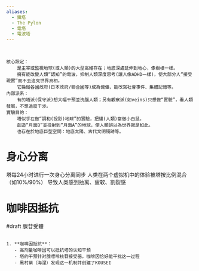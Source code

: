 ```yaml
---
aliases:
  - 鐵塔
  - The Pylon
  - 電塔
  - 電波塔
---
```

```ad-chatgpt


核心設定：
	是主宰或監視地球(或人類)的大型高維存在；地底深處延伸到地心，像樹根一樣。
	擁有能改變人類“認知”的電波，抑制人類深度思考(讓人像ADHD一樣)，使大部分人“接受現實”而不去追究世界真相。
	它操縱各國政府(日本政府/聯合國等)成為傀儡，能改寫社會事件、集體記憶等。
內部派系：
	有的塔派(保守派)想大幅干預並洗腦人類；另有觀察派(如veins)只想做“實驗”，看人類發展，不想過度干涉。
實驗目的：
	塔似乎在做“調和(投影)地球”的實驗，把貓(人類)當做小白鼠。
	創造“月面B”並投射到“月面A”的地球，使人類誤以為世界就是如此。
	也存在於地底巨型空間：地底太陽、古代文明殘跡等。

```


# 身心分离
塔每24小时进行一次身心分离同步
人类在两个虚拟机中的体验被塔按比例混合（如10%/90%）
导致人类感到抽离、疲软、割裂感

# 咖啡因抵抗
#draft 腺苷受體

```ad-chatgpt

1. **咖啡因抵抗**：
   - 高剂量咖啡因可以抵抗塔的认知干预
   - 塔的干预针对腺嘌呤核苷接受器，咖啡因恰好能干扰这一过程
   - 黑村紫（海涅）发现这一机制并创建了KOUSEI

```
